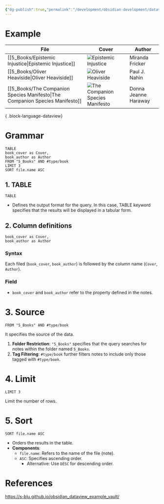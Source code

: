 ```yaml
---
{"dg-publish":true,"permalink":"/development/obsidian-development/dataview-bookshelf/","tags":["type/tutorial"],"dgShowToc":true,"created":"2024-12-15T09:21:56.920+01:00","updated":"2024-12-15T23:29:23.069+01:00"}
---
```



# Example


| File                                                                            | Cover                                                                                                                                   | Author               |
| ------------------------------------------------------------------------------- | --------------------------------------------------------------------------------------------------------------------------------------- | -------------------- |
| [[5_Books/Epistemic Injustice\|Epistemic Injustice]]                         | ![Epistemic Injustice](http://books.google.com/books/content?id=mwdREAAAQBAJ&printsec=frontcover&img=1&zoom=1&edge=curl&source=gbs_api) | Miranda Fricker      |
| [[5_Books/Oliver Heaviside\|Oliver Heaviside]]                               | ![Oliver Heaviside](http://books.google.com/books/content?id=e9wEntQmA0IC&printsec=frontcover&img=1&zoom=1&edge=curl&source=gbs_api)    | Paul J. Nahin        |
| [[5_Books/The Companion Species Manifesto\|The Companion Species Manifesto]] | ![The Companion Species Manifesto]()                                                                                                    | Donna Jeanne Haraway |

{ .block-language-dataview}


# Grammar

```
TABLE 
book_cover as Cover,
book_author as Author
FROM "5_Books" AND #type/book
LIMIT 3
SORT file.name ASC
```

## 1. TABLE

```
TABLE 
```
 

- Defines the output format for the query. In this case, TABLE keyword specifies that the results will be displayed in a tabular form.

## 2. Column definitions

```
book_cover as Cover,
book_author as Author
```

### Syntax

Each filed (`book_cover`, `book_author`) is followed by the column name (`Cover`, `Author`).

### Field

- `book_cover` and `book_author` refer to the property defined in the notes.


# 3. Source

```
FROM "5_Books" AND #type/book
```

It specifies the source of the data.

1. **Folder Restriction**: `"5_Books"` specifies that the query searches for notes within the folder named `5_Books`.
2. **Tag Filtering**: `#type/book` further filters notes to include only those tagged with `#type/book`.


# 4. Limit

```
LIMIT 3
```

Limit the number of rows.

# 5. Sort

```
SORT file.name ASC
```

- Orders the results in the table.
- **Components**:
    - `file.name`: Refers to the name of the file (note).
    - `ASC`: Specifies ascending order.
        - Alternative: Use `DESC` for descending order.


# References

https://s-blu.github.io/obsidian_dataview_example_vault/